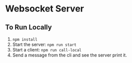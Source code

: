 # Websocket Server

## To Run Locally
1. `npm install`
1. Start the server: `npm run start`
1. Start a client: `npm run call-local`
1. Send a message from the cli and see the server print it.